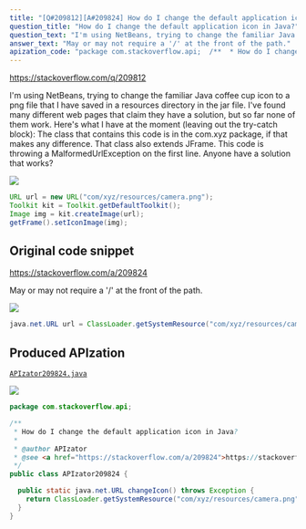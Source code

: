```yaml
---
title: "[Q#209812][A#209824] How do I change the default application icon in Java?"
question_title: "How do I change the default application icon in Java?"
question_text: "I'm using NetBeans, trying to change the familiar Java coffee cup icon to a png file that I have saved in a resources directory in the jar file.  I've found many different web pages that claim they have a solution, but so far none of them work. Here's what I have at the moment (leaving out the try-catch block): The class that contains this code is in the com.xyz package, if that makes any difference.  That class also extends JFrame.  This code is throwing a MalformedUrlException on the first line. Anyone have a solution that works?"
answer_text: "May or may not require a '/' at the front of the path."
apization_code: "package com.stackoverflow.api;  /**  * How do I change the default application icon in Java?  *  * @author APIzator  * @see <a href=\"https://stackoverflow.com/a/209824\">https://stackoverflow.com/a/209824</a>  */ public class APIzator209824 {    public static java.net.URL changeIcon() throws Exception {     return ClassLoader.getSystemResource(\"com/xyz/resources/camera.png\");   } }"
---
```


https://stackoverflow.com/q/209812

I&#x27;m using NetBeans, trying to change the familiar Java coffee cup icon to a png file that I have saved in a resources directory in the jar file.  I&#x27;ve found many different web pages that claim they have a solution, but so far none of them work.
Here&#x27;s what I have at the moment (leaving out the try-catch block):
The class that contains this code is in the com.xyz package, if that makes any difference.  That class also extends JFrame.  This code is throwing a MalformedUrlException on the first line.
Anyone have a solution that works?


<div class="code-logo"><img src="/stackoverflow.png" /></div>

```java
URL url = new URL("com/xyz/resources/camera.png");
Toolkit kit = Toolkit.getDefaultToolkit();
Image img = kit.createImage(url);
getFrame().setIconImage(img);
```


## Original code snippet

https://stackoverflow.com/a/209824

May or may not require a &#x27;/&#x27; at the front of the path.

<div class="code-logo"><img src="/stackoverflow.png" /></div>

```java
java.net.URL url = ClassLoader.getSystemResource("com/xyz/resources/camera.png");
```

## Produced APIzation

[`APIzator209824.java`](https://github.com/pasqualesalza/apization-temp/raw/main/data/search/APIzator209824.java)

<div class="code-logo"><img src="/apizator.png" /></div>

```java
package com.stackoverflow.api;

/**
 * How do I change the default application icon in Java?
 *
 * @author APIzator
 * @see <a href="https://stackoverflow.com/a/209824">https://stackoverflow.com/a/209824</a>
 */
public class APIzator209824 {

  public static java.net.URL changeIcon() throws Exception {
    return ClassLoader.getSystemResource("com/xyz/resources/camera.png");
  }
}

```